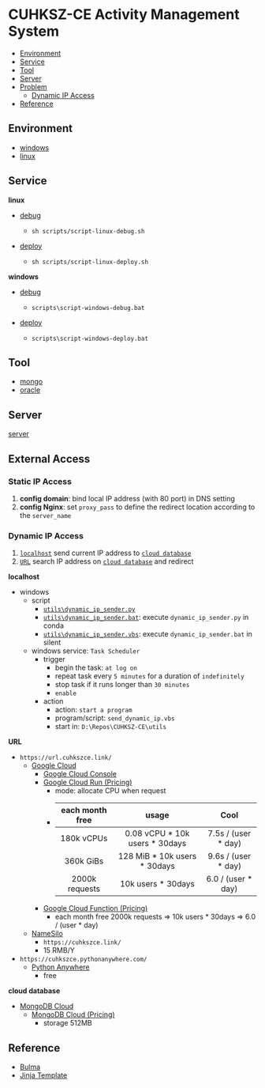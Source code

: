 # CUHKSZ-CE Activity Management System

- [Environment](#environment)
- [Service](#service)
- [Tool](#Tool)
- [Server](#Server)
- [Problem](#problem)
  - [Dynamic IP Access](#dynamic-ip-access)
- [Reference](#reference)

## Environment

- [windows](./notes/environment-windows.md)
- [linux](./notes/environment-linux.md)



## Service

**linux**
- [debug](scripts/script-linux-debug.sh)
  - ```shell
    sh scripts/script-linux-debug.sh
    ```
- [deploy](scripts/script-linux-deploy.sh)
  - ```shell
    sh scripts/script-linux-deploy.sh
    ```

**windows**
- [debug](scripts/script-windows-debug.bat)
  - ```shell
    scripts\script-windows-debug.bat
    ```
- [deploy](scripts/script-windows-deploy.bat)
  - ```shell
    scripts\script-windows-deploy.bat
    ```



## Tool
- [mongo](./notes/tool-mongo.md)
- [oracle](./notes/tool-oracle.md)



## Server

[server](./notes/server.md#main)



## External Access

### Static IP Access

1. **config domain**: bind local IP address (with 80 port) in DNS setting
2. **config Nginx**: set `proxy_pass` to define the redirect location according to the `server_name`

### Dynamic IP Access

1. [`localhost`](#localhost) send current IP address to [`cloud database`](#cloud-database)
2. [`URL`](#URL) search IP address on [`cloud database`](#cloud-database) and redirect

**localhost**
- windows
  - script
    - [`utils\dynamic_ip_sender.py`](utils\dynamic_ip_sender.py)
    - [`utils\dynamic_ip_sender.bat`](utils\dynamic_ip_sender.bat): execute `dynamic_ip_sender.py` in conda
    - [`utils\dynamic_ip_sender.vbs`](utils\dynamic_ip_sender.vbs): execute `dynamic_ip_sender.bat` in silent
  - windows service: `Task Scheduler`
    - trigger
      - begin the task: `at log on`
      - repeat task every `5 minutes` for a duration of `indefinitely`
      - stop task if it runs longer than `30 minutes`
      - `enable`
    - action
      - action: `start a program`
      - program/script: `send_dynamic_ip.vbs`
      - start in: `D:\Repos\CUHKSZ-CE\utils`

**URL**
- `https://url.cuhkszce.link/`
  - [Google Cloud](https://cloud.google.com/)
    - [Google Cloud Console](https://console.cloud.google.com/)
    - [Google Cloud Run (Pricing)](https://cloud.google.com/run/pricing)
      - mode: allocate CPU when request
      - | each month free   | usage                             | Cool                |
        |:-----------------:|:---------------------------------:|:-------------------:|
        |  180k vCPUs       |  0.08 vCPU  * 10k users * 30days  | 7.5s / (user * day) |
        |  360k GiBs        |   128 MiB   * 10k users * 30days  | 9.6s / (user * day) |
        | 2000k requests    |   10k users * 30days              | 6.0  / (user * day) |
    - [Google Cloud Function (Pricing)](https://cloud.google.com/functions/pricing)
      - each month free 2000k requests  =>               10k users * 30days  => 6.0  / (user * day)
  - [NameSilo](https://www.namesilo.com/account_domains.php)
    - `https://cuhkszce.link/`
    - 15 RMB/Y
- `https://cuhkszce.pythonanywhere.com/`
  - [Python Anywhere](https://www.pythonanywhere.com/)
    - free

**cloud database**
- [MongoDB Cloud](https://www.mongodb.com/cloud)
  - [MongoDB Cloud (Pricing)](https://www.mongodb.com/pricing)
    - storage 512MB



## Reference

- [Bulma](https://bulma.io/documentation/)
- [Jinja Template](https://jinja.palletsprojects.com/en/3.1.x/templates/)
